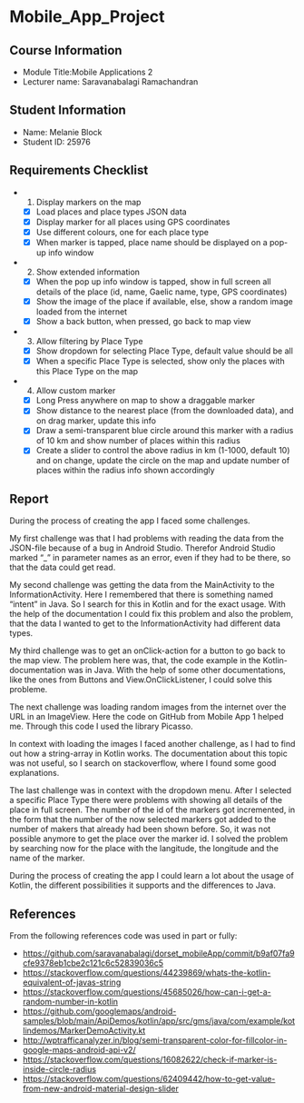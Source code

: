 # Mobile_App_Project

## Course Information
- Module Title:Mobile Applications 2
- Lecturer name: Saravanabalagi Ramachandran

## Student Information
- Name: Melanie Block
- Student ID: 25976

## Requirements Checklist
- 1. Display markers on the map
    - [x] Load places and place types JSON data
    - [x] Display marker for all places using GPS coordinates
    - [x] Use different colours, one for each place type
    - [x] When marker is tapped, place name should be displayed on a pop-up info window
- 2. Show extended information
    - [x] When the pop up info window is tapped, show in full screen all details of the place (id, name, Gaelic name, type, GPS coordinates)
    - [x] Show the image of the place if available, else, show a random image loaded from the internet 
    - [x] Show a back button, when pressed, go back to map view
- 3. Allow filtering by Place Type 
    - [x] Show dropdown for selecting Place Type, default value should be all
    - [x] When a specific Place Type is selected, show only the places with this Place Type on the map
- 4. Allow custom marker
    - [x] Long Press anywhere on map to show a draggable marker
    - [x] Show distance to the nearest place (from the downloaded data), and on drag marker, update this info
    - [x] Draw a semi-transparent blue circle around this marker with a radius of 10 km and show number of places within this radius
    - [x] Create a slider to control the above radius in km (1-1000, default 10) and on change, update the circle on the map and update number of places within the radius info shown accordingly

## Report
During the process of creating the app I faced some challenges.  
  
My first challenge was that I had problems with reading the data from the JSON-file because of a bug in Android Studio. Therefor Android Studio marked “_” in parameter names as an error, even if they had to be there, so that the data could get read.  
  
My second challenge was getting the data from the MainActivity to the InformationActivity. Here I remembered that there is something named “intent” in Java. So I search for this in Kotlin and for the exact usage. With the help of the documentation I could fix this problem and also the problem, that the data I wanted to get to the InformationActivity had different data types.  
  
My third challenge was to get an onClick-action for a button to go back to the map view. The problem here was, that, the code example in the Kotlin-documentation was in Java. With the help of some other documentations, like the ones from Buttons and View.OnClickListener, I could solve this probleme.  
  
The next challenge was loading random images from the internet over the URL in an ImageView. Here the code on GitHub from Mobile App 1 helped me. Through this code I used the library Picasso.  
  
In context with loading the images I faced another challenge, as I had to find out how a string-array in Kotlin works. The documentation about this topic was not useful, so I search on stackoverflow, where I found some good explanations.  
  
The last challenge was in context with the dropdown menu. After I selected a specific Place Type there were problems with showing all details of the place in full screen. The number of the id of the markers got incremented, in the form that the number of the now selected markers got added to the number of makers that already had been shown before. So, it was not possible anymore to get the place over the marker id. I solved the problem by searching now for the place with the langitude, the longitude and the name of the marker.  
  
During the process of creating the app I could learn a lot about the usage of Kotlin, the different possibilities it supports and the differences to Java.


## References
From the following references code was used in part or fully:
- https://github.com/saravanabalagi/dorset_mobileApp/commit/b9af07fa9cfe9378eb1cbe2c121c6c52839036c5
- https://stackoverflow.com/questions/44239869/whats-the-kotlin-equivalent-of-javas-string
- https://stackoverflow.com/questions/45685026/how-can-i-get-a-random-number-in-kotlin
- https://github.com/googlemaps/android-samples/blob/main/ApiDemos/kotlin/app/src/gms/java/com/example/kotlindemos/MarkerDemoActivity.kt
- http://wptrafficanalyzer.in/blog/semi-transparent-color-for-fillcolor-in-google-maps-android-api-v2/
- https://stackoverflow.com/questions/16082622/check-if-marker-is-inside-circle-radius
- https://stackoverflow.com/questions/62409442/how-to-get-value-from-new-android-material-design-slider
